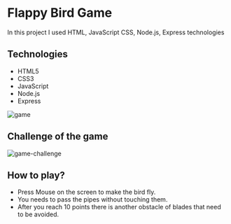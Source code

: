 # Flappy Bird Game
In this project I used HTML, JavaScript CSS, Node.js, Express technologies

## Technologies
* HTML5
* CSS3
* JavaScript
* Node.js
* Express



![game](https://user-images.githubusercontent.com/48810056/115542951-80dbe700-a2a9-11eb-84d5-ca921b7f0d75.gif)

## Challenge of the game

![game-challenge](https://user-images.githubusercontent.com/48810056/115544881-d44f3480-a2ab-11eb-8548-3fc1010034db.gif)

## How to play?
* Press Mouse on the screen to make the bird fly.
* You needs to pass the pipes without touching them.
* After you reach 10 points there is another obstacle of blades that need to be avoided.


